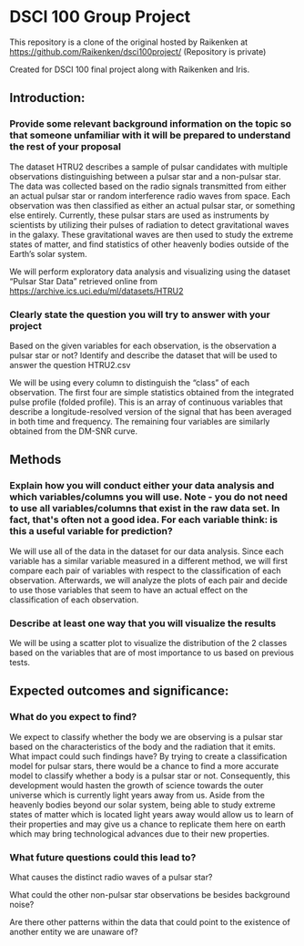 # DSCI 100 Group Project

This repository is a clone of the original hosted by Raikenken at https://github.com/Raikenken/dsci100project/ (Repository is private)

Created for DSCI 100 final project along with Raikenken and Iris.

## Introduction:
### Provide some relevant background information on the topic so that someone unfamiliar with it will be prepared to understand the rest of your proposal

The dataset HTRU2 describes a sample of pulsar candidates with multiple observations distinguishing between a pulsar star and a non-pulsar star. The data was collected based on the radio signals transmitted from either an actual pulsar star or random interference radio waves from space. Each observation was then classified as either an actual pulsar star, or something else entirely. Currently, these pulsar stars are used as instruments by scientists by utilizing their pulses of radiation to detect gravitational waves in the galaxy. These gravitational waves are then used to study the extreme states of matter, and find statistics of other heavenly bodies outside of the Earth’s solar system.

We will perform exploratory data analysis and visualizing using the dataset “Pulsar Star Data” retrieved online from https://archive.ics.uci.edu/ml/datasets/HTRU2

### Clearly state the question you will try to answer with your project

Based on the given variables for each observation, is the observation a pulsar star or not? Identify and describe the dataset that will be used to answer the question HTRU2.csv

We will be using every column to distinguish the “class” of each observation. The first four are simple statistics obtained from the integrated pulse profile (folded profile). This is an array of continuous variables that describe a longitude-resolved version of the signal that has been averaged in both time and frequency. The remaining four variables are similarly obtained from the DM-SNR curve.

## Methods

### Explain how you will conduct either your data analysis and which variables/columns you will use. Note - you do not need to use all variables/columns that exist in the raw data set. In fact, that's often not a good idea. For each variable think: is this a useful variable for prediction?

We will use all of the data in the dataset for our data analysis. Since each variable has a similar variable measured in a different method, we will first compare each pair of variables with respect to the classification of each observation. Afterwards, we will analyze the plots of each pair and decide to use those variables that seem to have an actual effect on the classification of each observation.

### Describe at least one way that you will visualize the results

We will be using a scatter plot to visualize the distribution of the 2 classes based on the variables that are of most importance to us based on previous tests.

## Expected outcomes and significance:

### What do you expect to find?

We expect to classify whether the body we are observing is a pulsar star based on the characteristics of the body and the radiation that it emits. What impact could such findings have? By trying to create a classification model for pulsar stars, there would be a chance to find a more accurate model to classify whether a body is a pulsar star or not. Consequently, this development would hasten the growth of science towards the outer universe which is currently light years away from us. Aside from the heavenly bodies beyond our solar system, being able to study extreme states of matter which is located light years away would allow us to learn of their properties and may give us a chance to replicate them here on earth which may bring technological advances due to their new properties.

### What future questions could this lead to?

What causes the distinct radio waves of a pulsar star?

What could the other non-pulsar star observations be besides background noise?

Are there other patterns within the data that could point to the existence of another entity we are unaware of?

